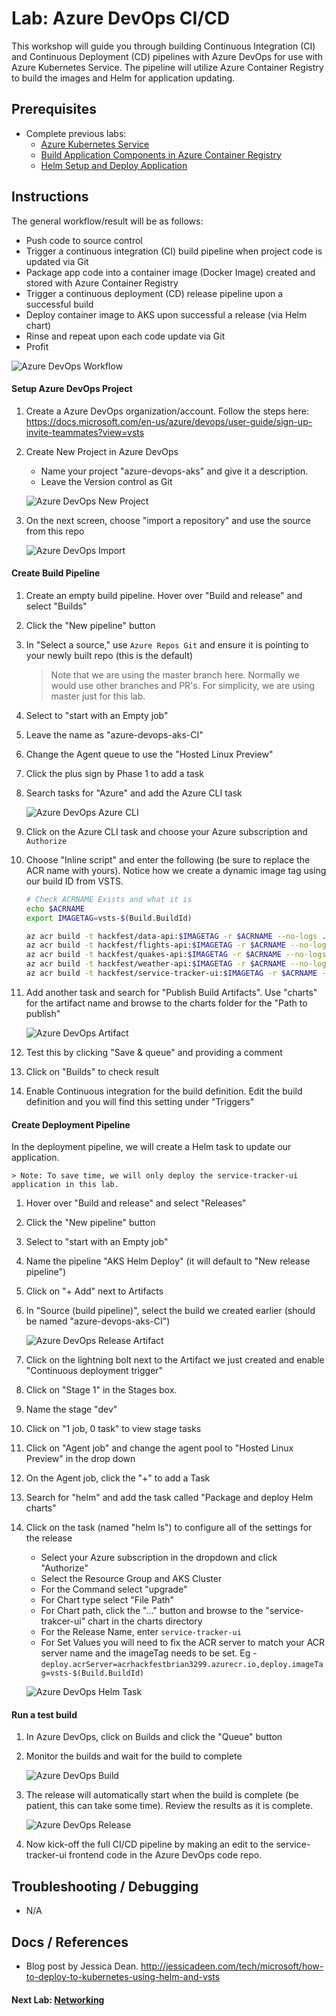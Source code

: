 # Lab: Azure DevOps CI/CD

This workshop will guide you through building Continuous Integration (CI) and Continuous Deployment (CD) pipelines with Azure DevOps for use with Azure Kubernetes Service. The pipeline will utilize Azure Container Registry to build the images and Helm for application updating. 

## Prerequisites 

* Complete previous labs:
    * [Azure Kubernetes Service](../../create-aks-cluster/README.md)
    * [Build Application Components in Azure Container Registry](../../build-application/README.md)
    * [Helm Setup and Deploy Application](../../helm-setup-deploy/README.md)

## Instructions

The general workflow/result will be as follows:

* Push code to source control
* Trigger a continuous integration (CI) build pipeline when project code is updated via Git
* Package app code into a container image (Docker Image) created and stored with Azure Container Registry
* Trigger a continuous deployment (CD) release pipeline upon a successful build
* Deploy container image to AKS upon successful a release (via Helm chart)
* Rinse and repeat upon each code update via Git
* Profit

![Azure DevOps Workflow](workflow.png)

#### Setup Azure DevOps Project

1. Create a Azure DevOps organization/account. Follow the steps here: https://docs.microsoft.com/en-us/azure/devops/user-guide/sign-up-invite-teammates?view=vsts

2. Create New Project in Azure DevOps

    * Name your project "azure-devops-aks" and give it a description.
    * Leave the Version control as Git

    ![Azure DevOps New Project](azure-do-new-project.png)

3. On the next screen, choose "import a repository" and use the source from this repo

    ![Azure DevOps Import](azure-do-import.png)

#### Create Build Pipeline

1. Create an empty build pipeline. Hover over "Build and release" and select "Builds"

2. Click the "New pipeline" button

3. In "Select a source," use `Azure Repos Git` and ensure it is pointing to your newly built repo (this is the default)
    > Note that we are using the master branch here. Normally we would use other branches and PR's. For simplicity, we are using master just for this lab.

4. Select to "start with an Empty job"

5. Leave the name as "azure-devops-aks-CI"

6. Change the Agent queue to use the "Hosted Linux Preview"

7. Click the plus sign by Phase 1 to add a task

8. Search tasks for "Azure" and add the Azure CLI task

    ![Azure DevOps Azure CLI](azure-do-azurecli.png)

9. Click on the Azure CLI task and choose your Azure subscription and `Authorize`

10. Choose "Inline script" and enter the following (be sure to replace the ACR name with yours). Notice how we create a dynamic image tag using our build ID from VSTS.

    ```bash
    # Check ACRNAME Exists and what it is
    echo $ACRNAME
    export IMAGETAG=vsts-$(Build.BuildId)

    az acr build -t hackfest/data-api:$IMAGETAG -r $ACRNAME --no-logs ./app/data-api
    az acr build -t hackfest/flights-api:$IMAGETAG -r $ACRNAME --no-logs ./app/flights-api
    az acr build -t hackfest/quakes-api:$IMAGETAG -r $ACRNAME --no-logs ./app/quakes-api
    az acr build -t hackfest/weather-api:$IMAGETAG -r $ACRNAME --no-logs ./app/weather-api
    az acr build -t hackfest/service-tracker-ui:$IMAGETAG -r $ACRNAME --no-logs ./app/service-tracker-ui  
    ```

11. Add another task and search for "Publish Build Artifacts". Use "charts" for the artifact name and browse to the charts folder for the "Path to publish"

    ![Azure DevOps Artifact](azure-do-artifact.png)

12. Test this by clicking "Save & queue" and providing a comment

13. Click on "Builds" to check result

14. Enable Continuous integration for the build definition. Edit the build definition and you will find this setting under "Triggers"

#### Create Deployment Pipeline

In the deployment pipeline, we will create a Helm task to update our application. 

    > Note: To save time, we will only deploy the service-tracker-ui application in this lab. 

1. Hover over "Build and release" and select "Releases"

2. Click the "New pipeline" button

3. Select to "start with an Empty job"

4. Name the pipeline "AKS Helm Deploy" (it will default to "New release pipeline")

5. Click on "+ Add" next to Artifacts

6. In "Source (build pipeline)", select the build we created earlier (should be named "azure-devops-aks-CI")

    ![Azure DevOps Release Artifact](azure-do-release-artifact.png)

7. Click on the lightning bolt next to the Artifact we just created and enable "Continuous deployment trigger"

8. Click on "Stage 1" in the Stages box.

9. Name the stage "dev"

10. Click on "1 job, 0 task" to view stage tasks

11. Click on "Agent job" and change the agent pool to "Hosted Linux Preview" in the drop down

12. On the Agent job, click the "+" to add a Task

13. Search for "helm" and add the task called "Package and deploy Helm charts"

14. Click on the task (named "helm ls") to configure all of the settings for the release
    
    * Select your Azure subscription in the dropdown and click "Authorize"
    * Select the Resource Group and AKS Cluster
    * For the Command select "upgrade"
    * For Chart type select "File Path"
    * For Chart path, click the "..." button and browse to the "service-trakcer-ui" chart in the charts directory
    * For the Release Name, enter `service-tracker-ui`
    * For Set Values you will need to fix the ACR server to match your ACR server name and the imageTag needs to be set.
        Eg - `deploy.acrServer=acrhackfestbrian3299.azurecr.io,deploy.imageTag=vsts-$(Build.BuildId)`

    ![Azure DevOps Helm Task](azure-do-helm-task.png)

#### Run a test build

1. In Azure DevOps, click on Builds and click the "Queue" button

2. Monitor the builds and wait for the build to complete

    ![Azure DevOps Build](azure-do-build.png)

3. The release will automatically start when the build is complete (be patient, this can take some time). Review the results as it is complete. 

    ![Azure DevOps Release](azure-do-release.png)

4. Now kick-off the full CI/CD pipeline by making an edit to the service-tracker-ui frontend code in the Azure DevOps code repo.

## Troubleshooting / Debugging

* N/A

## Docs / References

* Blog post by Jessica Dean. http://jessicadeen.com/tech/microsoft/how-to-deploy-to-kubernetes-using-helm-and-vsts 

#### Next Lab: [Networking](../../networking/README.md)
